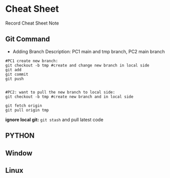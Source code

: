 # Cheat Sheet
Record Cheat Sheet Note

## Git Command 

- Adding Branch 
Description: PC1 main and tmp branch, PC2 main branch
```
#PC1 create new branch: 
git checkout -b tmp #create and change new branch in local side
git add
git commit 
git push


#PC2: want to pull the new branch to local side:
git checkout -b tmp #create new branch and in local side

git fetch origin
git pull origin tmp
```

**ignore local git:** `git stash` and pull latest code


## PYTHON

## Window 

## Linux